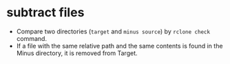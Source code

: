 # subtract files

* Compare two directories (`target` and `minus source`) by `rclone check` command.
* If a file with the same relative path and the same contents is found in the Minus directory, it is removed from Target.

